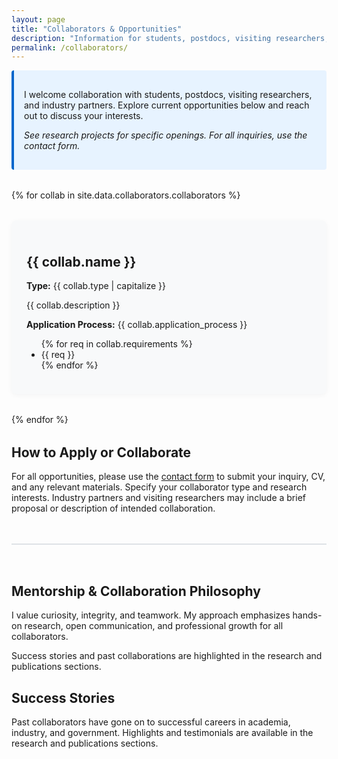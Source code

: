 ```yaml
---
layout: page
title: "Collaborators & Opportunities"
description: "Information for students, postdocs, visiting researchers, and industry partners interested in collaboration."
permalink: /collaborators/
---
```


<div class="collaborators-page">
  <div class="collaborators-intro">
    <p>I welcome collaboration with students, postdocs, visiting researchers, and industry partners. Explore current opportunities below and reach out to discuss your interests.</p>
    <p><em>See research projects for specific openings. For all inquiries, use the contact form.</em></p>
  </div>

  <div class="collaborators-grid">
    {% for collab in site.data.collaborators.collaborators %}
    <div class="opportunity-card">
      <h2>{{ collab.name }}</h2>
      <p><strong>Type:</strong> {{ collab.type | capitalize }}</p>
      <p>{{ collab.description }}</p>
      <p><strong>Application Process:</strong> {{ collab.application_process }}</p>
      <ul>
        {% for req in collab.requirements %}
        <li>{{ req }}</li>
        {% endfor %}
      </ul>
    </div>
    {% endfor %}
  </div>

  <div class="collaborators-contact">
    <h2>How to Apply or Collaborate</h2>
    <p>For all opportunities, please use the <a href="/contact/">contact form</a> to submit your inquiry, CV, and any relevant materials. Specify your collaborator type and research interests. Industry partners and visiting researchers may include a brief proposal or description of intended collaboration.</p>
  </div>

  <div class="collaborators-philosophy">
    <h2>Mentorship & Collaboration Philosophy</h2>
    <p>I value curiosity, integrity, and teamwork. My approach emphasizes hands-on research, open communication, and professional growth for all collaborators.</p>
    <p>Success stories and past collaborations are highlighted in the research and publications sections.</p>
  </div>

  <div class="collaborators-success">
    <h2>Success Stories</h2>
    <p>Past collaborators have gone on to successful careers in academia, industry, and government. Highlights and testimonials are available in the research and publications sections.</p>
  </div>
</div>

<style>
.collaborators-grid {
  display: grid;
  grid-template-columns: repeat(auto-fit, minmax(280px, 1fr));
  gap: 2rem;
  margin: 2rem 0;
}
.opportunity-card {
  background: #f8f9fa;
  border-radius: 8px;
  padding: 1.5rem;
  box-shadow: 0 2px 8px rgba(0,0,0,0.04);
}
.collaborators-intro {
  margin-bottom: 2rem;
  padding: 1rem;
  background: #e7f3ff;
  border-left: 4px solid #0066cc;
  border-radius: 4px;
}
.collaborators-philosophy {
  margin-top: 3rem;
  padding-top: 2rem;
  border-top: 2px solid #dee2e6;
}
</style>

